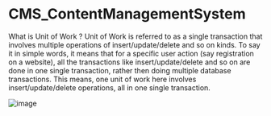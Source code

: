 # CMS_ContentManagementSystem
What is Unit of Work ?
Unit of Work is referred to as a single transaction that involves multiple operations of insert/update/delete and so on kinds. To say it in simple words, it means that for a specific user action (say registration on a website), all the transactions like insert/update/delete and so on are done in one single transaction, rather then doing multiple database transactions. This means, one unit of work here involves insert/update/delete operations, all in one single transaction.


![image](https://user-images.githubusercontent.com/90280719/144720241-0f85a622-014f-47dd-b87e-4f05d182e0a4.png)
